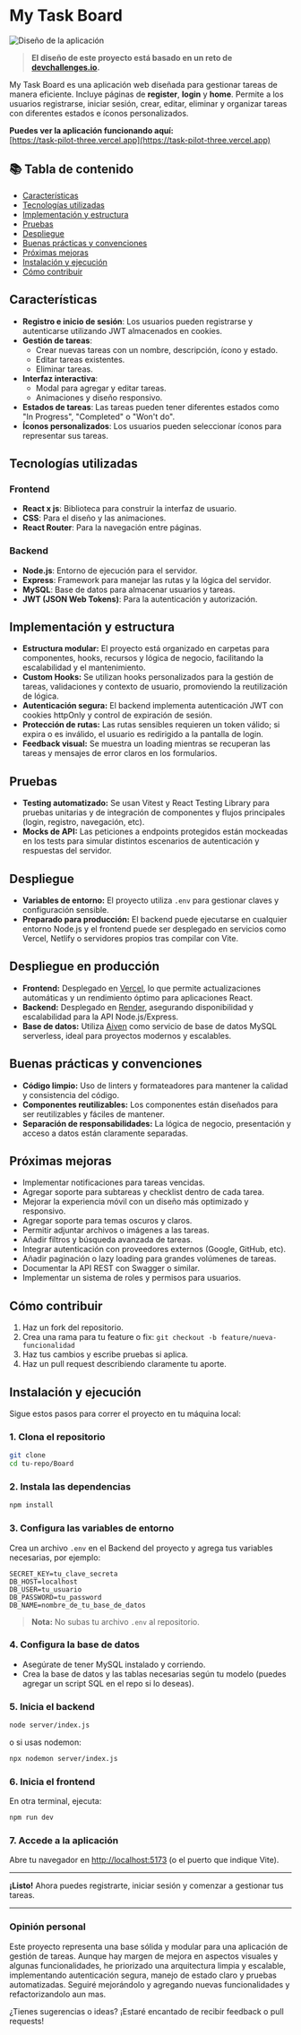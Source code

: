 # My Task Board

![Diseño de la aplicación](https://github.com/Eliezer-R/TaskPilot/blob/main/Frontend/public/design/Desktop_1350px.jpg)

> **El diseño de este proyecto está basado en un reto de [devchallenges.io](https://devchallenges.io/).**

My Task Board es una aplicación web diseñada para gestionar tareas de manera eficiente. Incluye páginas de **register**, **login** y **home**. Permite a los usuarios registrarse, iniciar sesión, crear, editar, eliminar y organizar tareas con diferentes estados e íconos personalizados.

**Puedes ver la aplicación funcionando aquí:**  
[https://task-pilot-three.vercel.app](https://task-pilot-three.vercel.app)

## 📚 Tabla de contenido

- [Características](#características)
- [Tecnologías utilizadas](#tecnologías-utilizadas)
- [Implementación y estructura](#implementación-y-estructura)
- [Pruebas](#pruebas)
- [Despliegue](#despliegue)
- [Buenas prácticas y convenciones](#buenas-prácticas-y-convenciones)
- [Próximas mejoras](#próximas-mejoras)
- [Instalación y ejecución](#instalación-y-ejecución)
- [Cómo contribuir](#cómo-contribuir)

## Características

- **Registro e inicio de sesión**: Los usuarios pueden registrarse y autenticarse utilizando JWT almacenados en cookies.
- **Gestión de tareas**:
  - Crear nuevas tareas con un nombre, descripción, ícono y estado.
  - Editar tareas existentes.
  - Eliminar tareas.
- **Interfaz interactiva**:
  - Modal para agregar y editar tareas.
  - Animaciones y diseño responsivo.
- **Estados de tareas**: Las tareas pueden tener diferentes estados como "In Progress", "Completed" o "Won't do".
- **Íconos personalizados**: Los usuarios pueden seleccionar íconos para representar sus tareas.

## Tecnologías utilizadas

### Frontend
- **React x js**: Biblioteca para construir la interfaz de usuario.
- **CSS**: Para el diseño y las animaciones.
- **React Router**: Para la navegación entre páginas.

### Backend
- **Node.js**: Entorno de ejecución para el servidor.
- **Express**: Framework para manejar las rutas y la lógica del servidor.
- **MySQL**: Base de datos para almacenar usuarios y tareas.
- **JWT (JSON Web Tokens)**: Para la autenticación y autorización.

## Implementación y estructura

- **Estructura modular:** El proyecto está organizado en carpetas para componentes, hooks, recursos y lógica de negocio, facilitando la escalabilidad y el mantenimiento.
- **Custom Hooks:** Se utilizan hooks personalizados para la gestión de tareas, validaciones y contexto de usuario, promoviendo la reutilización de lógica.
- **Autenticación segura:** El backend implementa autenticación JWT con cookies httpOnly y control de expiración de sesión.
- **Protección de rutas:** Las rutas sensibles requieren un token válido; si expira o es inválido, el usuario es redirigido a la pantalla de login.
- **Feedback visual:** Se muestra un loading mientras se recuperan las tareas y mensajes de error claros en los formularios.

## Pruebas

- **Testing automatizado:** Se usan Vitest y React Testing Library para pruebas unitarias y de integración de componentes y flujos principales (login, registro, navegación, etc).
- **Mocks de API:** Las peticiones a endpoints protegidos están mockeadas en los tests para simular distintos escenarios de autenticación y respuestas del servidor.

## Despliegue

- **Variables de entorno:** El proyecto utiliza `.env` para gestionar claves y configuración sensible.
- **Preparado para producción:** El backend puede ejecutarse en cualquier entorno Node.js y el frontend puede ser desplegado en servicios como Vercel, Netlify o servidores propios tras compilar con Vite.

## Despliegue en producción

- **Frontend:** Desplegado en [Vercel](https://vercel.com/), lo que permite actualizaciones automáticas y un rendimiento óptimo para aplicaciones React.
- **Backend:** Desplegado en [Render](https://render.com/), asegurando disponibilidad y escalabilidad para la API Node.js/Express.
- **Base de datos:** Utiliza [Aiven](https://aiven.io/) como servicio de base de datos MySQL serverless, ideal para proyectos modernos y escalables.


## Buenas prácticas y convenciones

- **Código limpio:** Uso de linters y formateadores para mantener la calidad y consistencia del código.
- **Componentes reutilizables:** Los componentes están diseñados para ser reutilizables y fáciles de mantener.
- **Separación de responsabilidades:** La lógica de negocio, presentación y acceso a datos están claramente separadas.

## Próximas mejoras

- Implementar notificaciones para tareas vencidas.
- Agregar soporte para subtareas y checklist dentro de cada tarea.
- Mejorar la experiencia móvil con un diseño más optimizado y responsivo.
- Agregar soporte para temas oscuros y claros.
- Permitir adjuntar archivos o imágenes a las tareas.
- Añadir filtros y búsqueda avanzada de tareas.
- Integrar autenticación con proveedores externos (Google, GitHub, etc).
- Añadir paginación o lazy loading para grandes volúmenes de tareas.
- Documentar la API REST con Swagger o similar.
- Implementar un sistema de roles y permisos para usuarios.

## Cómo contribuir

1. Haz un fork del repositorio.
2. Crea una rama para tu feature o fix: `git checkout -b feature/nueva-funcionalidad`
3. Haz tus cambios y escribe pruebas si aplica.
4. Haz un pull request describiendo claramente tu aporte.

## Instalación y ejecución

Sigue estos pasos para correr el proyecto en tu máquina local:

### 1. Clona el repositorio

```sh
git clone 
cd tu-repo/Board
```

### 2. Instala las dependencias

```sh
npm install
```

### 3. Configura las variables de entorno

Crea un archivo `.env` en el Backend del proyecto y agrega tus variables necesarias, por ejemplo:

```
SECRET_KEY=tu_clave_secreta
DB_HOST=localhost
DB_USER=tu_usuario
DB_PASSWORD=tu_password
DB_NAME=nombre_de_tu_base_de_datos
```

> **Nota:** No subas tu archivo `.env` al repositorio.

### 4. Configura la base de datos

- Asegúrate de tener MySQL instalado y corriendo.
- Crea la base de datos y las tablas necesarias según tu modelo (puedes agregar un script SQL en el repo si lo deseas).

### 5. Inicia el backend

```sh
node server/index.js
```
o si usas nodemon:
```sh
npx nodemon server/index.js
```

### 6. Inicia el frontend

En otra terminal, ejecuta:

```sh
npm run dev
```

### 7. Accede a la aplicación

Abre tu navegador en [http://localhost:5173](http://localhost:5173) (o el puerto que indique Vite).

---

**¡Listo!** Ahora puedes registrarte, iniciar sesión y comenzar a gestionar tus tareas.

---

### Opinión personal

Este proyecto representa una base sólida y modular para una aplicación de gestión de tareas. Aunque hay margen de mejora en aspectos visuales y algunas funcionalidades, he priorizado una arquitectura limpia y escalable, implementando autenticación segura, manejo de estado claro y pruebas automatizadas. Seguiré mejorándolo y agregando nuevas funcionalidades y refactorizandolo aun mas.

¿Tienes sugerencias o ideas? ¡Estaré encantado de recibir feedback o pull requests!
